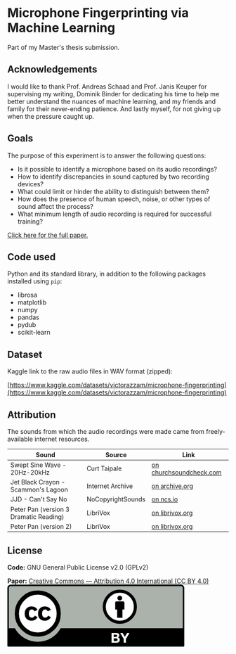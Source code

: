 # Microphone Fingerprinting via Machine Learning

Part of my Master's thesis submission.

## Acknowledgements

I would like to thank Prof. Andreas Schaad and Prof. Janis Keuper for supervising my writing, Dominik Binder for dedicating his time to help me better understand the nuances of machine learning, and my friends and family for their never-ending patience. And lastly myself, for not giving up when the pressure caught up.

## Goals

The purpose of this experiment is to answer the following questions:

 - Is it possible to identify a microphone based on its audio recordings?
 - How to identify discrepancies in sound captured by two recording devices?
 - What could limit or hinder the ability to distinguish between them?
 - How does the presence of human speech, noise, or other types of sound affect the process?
 - What minimum length of audio recording is required for successful training?

[Click here for the full paper.](ml-based-mic-fingerprinting.pdf)

## Code used

Python and its standard library, in addition to the following packages installed using `pip`:

 - librosa
 - matplotlib
 - numpy
 - pandas
 - pydub
 - scikit-learn

## Dataset

Kaggle link to the raw audio files in WAV format (zipped):

[https://www.kaggle.com/datasets/victorazzam/microphone-fingerprinting](https://www.kaggle.com/datasets/victorazzam/microphone-fingerprinting)

## Attribution

The sounds from which the audio recordings were made came from freely-available internet resources.

| Sound | Source | Link |
| ----- | ------ | -----|
| Swept Sine Wave - 20Hz-20kHz | Curt Taipale | [on churchsoundcheck.com](https://www.churchsoundcheck.com/audio-test-signals.html) |
| Jet Black Crayon - Scammon's Lagoon | Internet Archive | [on archive.org](https://archive.org/details/cd_low-frequency-speaker-test_jet-black-crayon) |
| JJD - Can't Say No | NoCopyrightSounds | [on ncs.io](http://ncs.io/CantSayNo) |
| Peter Pan (version 3 Dramatic Reading) | LibriVox | [on librivox.org](https://librivox.org/peter-pan-dramatic-reading-by-j-m-barrie) |
| Peter Pan (version 2) | LibriVox | [on librivox.org](https://librivox.org/peter-pan-version-2) |

## License

**Code:** GNU General Public License v2.0 (GPLv2)

**Paper:** [Creative Commons — Attribution 4.0 International (CC BY 4.0)](https://creativecommons.org/licenses/by/4.0) ![license image](LICENSE-CC-BY.png)